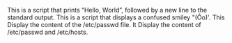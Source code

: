 This is a script that prints “Hello, World”, followed by a new line to the standard output.
This is a script that displays a confused smiley "(Ôo)'.
This Display the content of the /etc/passwd file.
It Display the content of /etc/passwd and /etc/hosts.
